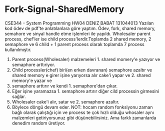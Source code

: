 # Fork-Signal-SharedMemory
CSE344 - System Programming
HW04
DENIZ BABAT
131044013
Yazılan kod ödev de pdf'te anlatılanlara göre yaptım. Ödev, fork, shared memory,
semahore ve sinyal handle etme işlemleri ile yapıldı.
Wholesaler parent process, chef'ler ise child process'lerdir.Toplamda 2 shared
memory, 2 semaphore ve 6 child + 1 parent process olarak toplamda 7 process
kullanılmıştır.
1. Parent process(Wholesaler) malzemeleri 1. shared momery'e yazıyor ve
semaphore arttıriyor.
2. Child processler(chef) biri(en erken davranan) semaphore azaltır ve shared
memory e girer işine yarıyorsa alır cake'i yapar ve 2. shared memory'e yazar ve
2. semaphore arttırır ve kendi 1. semaphore'dan çıkar.
1. Eğer işine yaramazsa 1. semaphore artırır diğer cild processin girmesini
sağlar.
3. Wholesaler cake'i alır, satar ve 2. semaphore azaltır.
4. Böylece döngü devam eder.
NOT: hocam random fonksiyonu zaman bağlı olarak çalıştığı için ve process te çok
hızlı olduğu whosaler aynı malzemleri getiriyorsunuz gibi düşünebilirsiniz. Ama
farklı zamanlarda denedim random üretiyor.
